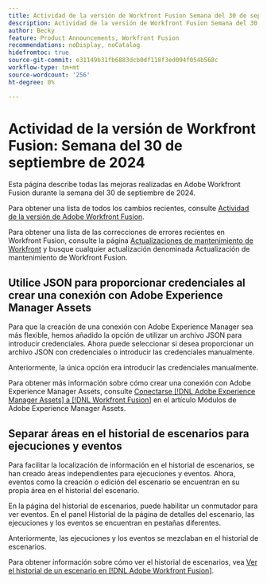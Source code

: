 ```yaml
---
title: Actividad de la versión de Workfront Fusion Semana del 30 de septiembre de 2024
description: Actividad de la versión de Workfront Fusion Semana del 30 de septiembre de 2024
author: Becky
feature: Product Announcements, Workfront Fusion
recommendations: noDisplay, noCatalog
hidefromtoc: true
source-git-commit: e31149b31fb6883dcb0df118f3ed004f054b568c
workflow-type: tm+mt
source-wordcount: '256'
ht-degree: 0%

---
```


# Actividad de la versión de Workfront Fusion: Semana del 30 de septiembre de 2024

Esta página describe todas las mejoras realizadas en Adobe Workfront Fusion durante la semana del 30 de septiembre de 2024.

Para obtener una lista de todos los cambios recientes, consulte [Actividad de la versión de Adobe Workfront Fusion](../../../product-announcements/product-releases/fusion-release-activity/fusion-release-activity.md).

Para obtener una lista de las correcciones de errores recientes en Workfront Fusion, consulte la página [Actualizaciones de mantenimiento de Workfront](https://experienceleague.adobe.com/docs/workfront-known-issues/releases/current-updates.html) y busque cualquier actualización denominada Actualización de mantenimiento de Workfront Fusion.

## Utilice JSON para proporcionar credenciales al crear una conexión con Adobe Experience Manager Assets

Para que la creación de una conexión con Adobe Experience Manager sea más flexible, hemos añadido la opción de utilizar un archivo JSON para introducir credenciales. Ahora puede seleccionar si desea proporcionar un archivo JSON con credenciales o introducir las credenciales manualmente.

Anteriormente, la única opción era introducir las credenciales manualmente.

Para obtener más información sobre cómo crear una conexión con Adobe Experience Manager Assets, consulte [Conectarse [!DNL Adobe Experience Manager Assets] a [!DNL Workfront Fusion]](/help/quicksilver/workfront-fusion/apps-and-their-modules/aem-assets-modules.md#connect-adobe-experience-manager-assets-to-workfront-fusion) en el artículo Módulos de Adobe Experience Manager Assets.

## Separar áreas en el historial de escenarios para ejecuciones y eventos

Para facilitar la localización de información en el historial de escenarios, se han creado áreas independientes para ejecuciones y eventos. Ahora, eventos como la creación o edición del escenario se encuentran en su propia área en el historial del escenario.

En la página del historial de escenarios, puede habilitar un conmutador para ver eventos. En el panel Historial de la página de detalles del escenario, las ejecuciones y los eventos se encuentran en pestañas diferentes.

Anteriormente, las ejecuciones y los eventos se mezclaban en el historial de escenarios.

Para obtener información sobre cómo ver el historial de escenarios, vea [Ver el historial de un escenario en [!DNL Adobe Workfront Fusion]](/help/quicksilver/workfront-fusion/scenarios/view-scenario-execution-history.md).


